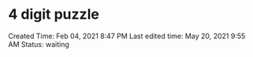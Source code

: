 # 4 digit puzzle

Created Time: Feb 04, 2021 8:47 PM
Last edited time: May 20, 2021 9:55 AM
Status: waiting